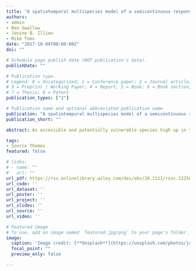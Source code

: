 ```yaml
---
title: "A spatiotemporal multispecies model of a semicontinuous response"
authors:
- admin
- Ben Swallow
- Janine B. Illian
- Mike Toms
date: "2017-10-04T00:00:00Z"
doi: ""

# Schedule page publish date (NOT publication's date).
publishDate: ""

# Publication type.
# Legend: 0 = Uncategorized; 1 = Conference paper; 2 = Journal article;
# 3 = Preprint / Working Paper; 4 = Report; 5 = Book; 6 = Book section;
# 7 = Thesis; 8 = Patent
publication_types: ["2"]

# Publication name and optional abbreviated publication name.
publication: "A spatiotemporal multispecies model of a semicontinuous response"
publication_short: ""

abstract: As accessible and potentially vulnerable species high up in the food chain, birds are often used as indicator species to highlight changes in ecosystems. This study focuses on multiple spatially dependent relationships between a raptor (sparrowhawk), a potential prey species (house sparrow) and a sympatric species (collared doves) in space and time. We construct a complex spatiotemporal latent Gaussian model to incorporate both predator–prey and sympatric relationships, which is novel in two ways. First, different types of species interactions are represented by a shared spatiotemporal random effect, which extends existing approaches to multivariate spatial modelling through the use of a joint latent modelling approach. Second, we use a delta–gamma model to capture the semicontinuous nature of the data to model the binary and continuous sections of the response jointly. The results indicate that sparrowhawks have a localized effect on the presence of house sparrows, which could indicate that house sparrows avoid sites where sparrowhawks are present.

tags:
- Source Themes
featured: false

# links:
# - name: ""
#   url: ""
url_pdf: https://rss.onlinelibrary.wiley.com/doi/abs/10.1111/rssc.12250
url_code: ''
url_dataset: ''
url_poster: ''
url_project: ''
url_slides: ''
url_source: ''
url_video: ''

# Featured image
# To use, add an image named `featured.jpg/png` to your page's folder. 
image:
  caption: 'Image credit: [**Unsplash**](https://unsplash.com/photos/jdD8gXaTZsc)'
  focal_point: ""
  preview_only: false

---
```


